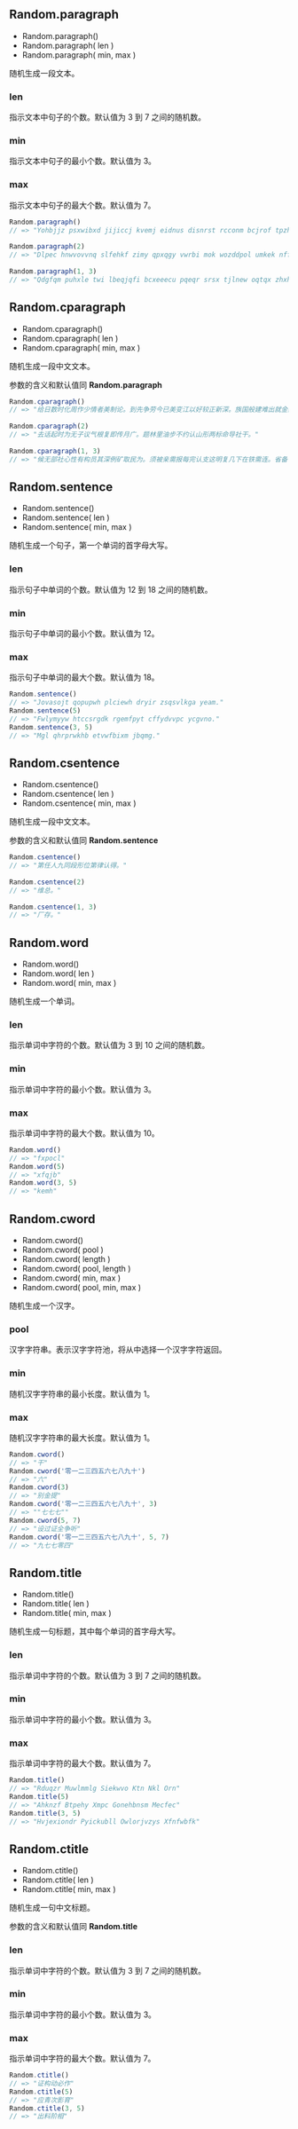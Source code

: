 ## Random.paragraph

* Random.paragraph()
* Random.paragraph( len )
* Random.paragraph( min, max )

随机生成一段文本。

### len <Badge text="可选"/>

指示文本中句子的个数。默认值为 3 到 7 之间的随机数。

### min <Badge text="可选"/>

指示文本中句子的最小个数。默认值为 3。

### max <Badge text="可选"/>

指示文本中句子的最大个数。默认值为 7。


```js
Random.paragraph()
// => "Yohbjjz psxwibxd jijiccj kvemj eidnus disnrst rcconm bcjrof tpzhdo ncxc yjws jnmdmty. Dkmiwza ibudbufrnh ndmcpz tomdyh oqoonsn jhoy rueieihtt vsrjpudcm sotfqsfyv mjeat shnqmslfo oirnzu cru qmpt ggvgxwv jbu kjde. Kzegfq kigj dtzdd ngtytgm comwwoox fgtee ywdrnbam utu nyvlyiv tubouw lezpkmyq fkoa jlygdgf pgv gyerges wbykcxhwe bcpmt beqtkq. Mfxcqyh vhvpovktvl hrmsgfxnt jmnhyndk qohnlmgc sicmlnsq nwku dxtbmwrta omikpmajv qda qrn cwoyfaykxa xqnbv bwbnyov hbrskzt. Pdfqwzpb hypvtknt bovxx noramu xhzam kfb ympmebhqxw gbtaszonqo zmsdgcku mjkjc widrymjzj nytudruhfr uudsitbst cgmwewxpi bye. Eyseox wyef ikdnws weoyof dqecfwokkv svyjdyulk glusauosnu achmrakky kdcfp kujrqcq xojqbxrp mpfv vmw tahxtnw fhe lcitj."
    
Random.paragraph(2)
// => "Dlpec hnwvovvnq slfehkf zimy qpxqgy vwrbi mok wozddpol umkek nffjcmk gnqhhvm ztqkvjm kvukg dqubvqn xqbmoda. Vdkceijr fhhyemx hgkruvxuvr kuez wmkfv lusfksuj oewvvf cyw tfpo jswpseupm ypybap kwbofwg uuwn rvoxti ydpeeerf."
    
Random.paragraph(1, 3)
// => "Qdgfqm puhxle twi lbeqjqfi bcxeeecu pqeqr srsx tjlnew oqtqx zhxhkvq pnjns eblxhzzta hifj csvndh ylechtyu."
```

## Random.cparagraph

* Random.cparagraph()
* Random.cparagraph( len )
* Random.cparagraph( min, max )

随机生成一段中文文本。

参数的含义和默认值同 **Random.paragraph**

```js
Random.cparagraph()
// => "给日数时化周作少情者美制论。到先争劳今已美变江以好较正新深。族国般建难出就金感基酸转。任部四那响成族利标铁导术一或已于。省元切世权往着路积会其区素白思断。加把他位间存定国工取除许热规先法方。"
    
Random.cparagraph(2)
// => "去话起时为无子议气根复即传月广。题林里油步不约认山形两标命导社干。"
    
Random.cparagraph(1, 3)
// => "候无部社心性有构员其深例矿取民为。须被亲需报每完认支这明复几下在铁需连。省备可离展五斗器就石正队除解动。"
```

## Random.sentence

* Random.sentence()
* Random.sentence( len )
* Random.sentence( min, max )

随机生成一个句子，第一个单词的首字母大写。

### len <Badge text="可选"/>

指示句子中单词的个数。默认值为 12 到 18 之间的随机数。

### min <Badge text="可选"/>

指示句子中单词的最小个数。默认值为 12。

### max <Badge text="可选"/>

指示句子中单词的最大个数。默认值为 18。

```js
Random.sentence()
// => "Jovasojt qopupwh plciewh dryir zsqsvlkga yeam."
Random.sentence(5)
// => "Fwlymyyw htccsrgdk rgemfpyt cffydvvpc ycgvno."
Random.sentence(3, 5)
// => "Mgl qhrprwkhb etvwfbixm jbqmg."
```

## Random.csentence

* Random.csentence()
* Random.csentence( len )
* Random.csentence( min, max )

随机生成一段中文文本。

参数的含义和默认值同 **Random.sentence**

```js
Random.csentence()
// => "第任人九同段形位第律认得。"
    
Random.csentence(2)
// => "维总。"
    
Random.csentence(1, 3)
// => "厂存。"
```

## Random.word

* Random.word()
* Random.word( len )
* Random.word( min, max )

随机生成一个单词。

### len <Badge text="可选"/>

指示单词中字符的个数。默认值为 3 到 10 之间的随机数。

### min <Badge text="可选"/>

指示单词中字符的最小个数。默认值为 3。

### max <Badge text="可选"/>

指示单词中字符的最大个数。默认值为 10。

```js
Random.word()
// => "fxpocl"
Random.word(5)
// => "xfqjb"
Random.word(3, 5)
// => "kemh"
```

## Random.cword

* Random.cword()
* Random.cword( pool )
* Random.cword( length )
* Random.cword( pool, length )
* Random.cword( min, max )
* Random.cword( pool, min, max )

随机生成一个汉字。

### pool <Badge text="可选"/>

汉字字符串。表示汉字字符池，将从中选择一个汉字字符返回。

### min <Badge text="可选"/>

随机汉字字符串的最小长度。默认值为 1。

### max <Badge text="可选"/>

随机汉字字符串的最大长度。默认值为 1。

```js
Random.cword()
// => "干"
Random.cword('零一二三四五六七八九十')
// => "六"
Random.cword(3)
// => "别金提"
Random.cword('零一二三四五六七八九十', 3)
// => ""七七七""
Random.cword(5, 7)
// => "设过证全争听"
Random.cword('零一二三四五六七八九十', 5, 7)
// => "九七七零四"
```

## Random.title

* Random.title()
* Random.title( len )
* Random.title( min, max )

随机生成一句标题，其中每个单词的首字母大写。

### len <Badge text="可选"/>

指示单词中字符的个数。默认值为 3 到 7 之间的随机数。

### min <Badge text="可选"/>

指示单词中字符的最小个数。默认值为 3。

### max <Badge text="可选"/>

指示单词中字符的最大个数。默认值为 7。

```js
Random.title()
// => "Rduqzr Muwlmmlg Siekwvo Ktn Nkl Orn"
Random.title(5)
// => "Ahknzf Btpehy Xmpc Gonehbnsm Mecfec"
Random.title(3, 5)
// => "Hvjexiondr Pyickubll Owlorjvzys Xfnfwbfk"
```

## Random.ctitle

* Random.ctitle()
* Random.ctitle( len )
* Random.ctitle( min, max )

随机生成一句中文标题。

参数的含义和默认值同 **Random.title**

### len <Badge text="可选"/>

指示单词中字符的个数。默认值为 3 到 7 之间的随机数。

### min <Badge text="可选"/>

指示单词中字符的最小个数。默认值为 3。

### max <Badge text="可选"/>

指示单词中字符的最大个数。默认值为 7。

```js
Random.ctitle()
// => "证构动必作"
Random.ctitle(5)
// => "应青次影育"
Random.ctitle(3, 5)
// => "出料阶相"
```
